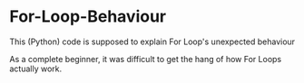 # For-Loop-Behaviour

This (Python) code is supposed to explain For Loop's unexpected behaviour

As a complete beginner, it was difficult to get the hang of how For Loops actually work.
